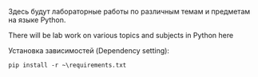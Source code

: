 Здесь будут лабораторные работы по различным темам и предметам на языке Python.

There will be lab work on various topics and subjects in Python here

Установка зависимостей (Dependency setting):

```
pip install -r ~\requirements.txt
```

